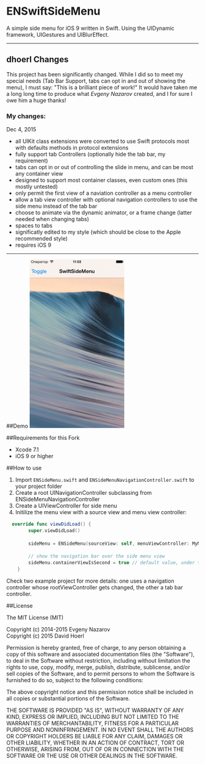 ENSwiftSideMenu
===============

A simple side menu for iOS 9 written in Swift. Using the UIDynamic framework, UIGestures and UIBlurEffect.

---  

## dhoerl Changes

This project has been significantly changed. While I did so to meet my special needs (Tab Bar Support, tabs can opt in and out of showing the menu), 
I must say: "This is a brilliant piece of work!" It would have taken me a long long time to produce what *Evgeny Nazarov* created, and I for sure
I owe him a huge thanks!

### My changes:    

Dec 4, 2015    

  
* all UIKit class extensions were converted to use Swift protocols most with defaults methods in protocol extensions
* fully support tab Controllers (optionally hide the tab bar, my requirement)
* tabs can opt in or out of controlling the slide in menu, and can be most any container view
* designed to support most container classes, even custom ones (this mostly untested)
* only permit the first view of a naviation controller as a menu controller
* allow a tab view controller with optional navigation controllers to use the side menu instead of the tab bar
* choose to animate via the dynamic animator, or a frame change (latter needed when changing tabs)
* spaces to tabs
* significatly edited to my style (which should be close to the Apple recommended style)
* requires iOS 9

***

##Demo
![](https://raw.githubusercontent.com/evnaz/ENSwiftSideMenu/master/side_menu.gif)

##Requirements for this Fork
* Xcode 7.1
* iOS 9 or higher

##How to use
1. Import `ENSideMenu.swift` and `ENSideMenuNavigationController.swift` to your project folder
2. Create a root UINavigationController subclassing from ENSideMenuNavigationController
3. Create a UIViewController for side menu
4. Initilize the menu view with a source view and menu view controller:
```swift
  override func viewDidLoad() {
        super.viewDidLoad()
        
        sideMenu = ENSideMenu(sourceView: self, menuViewController: MyMenuViewController(), menuPosition:.Left)
        
        // show the navigation bar over the side menu view
        sideMenu.containerViewIsSecond = true // default value, under the nav or tab bar
    }
```

Check two example project for more details: one uses a navigation controller whose rootViewController gets changed, the other a tab bar controller.

##License

The MIT License (MIT)

Copyright (c) 2014-2015 Evgeny Nazarov    
Copyright (c) 2015 David Hoerl

Permission is hereby granted, free of charge, to any person obtaining a copy of this software and associated documentation files (the "Software"), to deal in the Software without restriction, including without limitation the rights to use, copy, modify, merge, publish, distribute, sublicense, and/or sell copies of the Software, and to permit persons to whom the Software is furnished to do so, subject to the following conditions:

The above copyright notice and this permission notice shall be included in all copies or substantial portions of the Software.

THE SOFTWARE IS PROVIDED "AS IS", WITHOUT WARRANTY OF ANY KIND, EXPRESS OR IMPLIED, INCLUDING BUT NOT LIMITED TO THE WARRANTIES OF MERCHANTABILITY, FITNESS FOR A PARTICULAR PURPOSE AND NONINFRINGEMENT. IN NO EVENT SHALL THE AUTHORS OR COPYRIGHT HOLDERS BE LIABLE FOR ANY CLAIM, DAMAGES OR OTHER LIABILITY, WHETHER IN AN ACTION OF CONTRACT, TORT OR OTHERWISE, ARISING FROM, OUT OF OR IN CONNECTION WITH THE SOFTWARE OR THE USE OR OTHER DEALINGS IN THE SOFTWARE.
